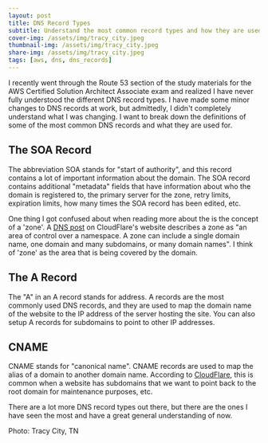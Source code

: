 ```yaml
---
layout: post
title: DNS Record Types 
subtitle: Understand the most common record types and how they are used
cover-img: /assets/img/tracy_city.jpeg
thumbnail-img: /assets/img/tracy_city.jpeg
share-img: /assets/img/tracy_city.jpeg
tags: [aws, dns, dns_records]
---
```


I recently went through the Route 53 section of the study materials for the AWS Certified Solution Architect Associate exam and realized I have never fully understood the different DNS record types. I have made some minor changes to DNS records at work, but admittedly, I didn't completely understand what I was changing. I want to break down the definitions of some of the most common DNS records and what they are used for.

## The SOA Record
The abbreviation SOA stands for "start of authority", and this record contains a lot of important information about the domain. The SOA record contains additional "metadata" fields that have information about who the domain is registered to, the primary server for the zone, retry limits, expiration limits, how many times the SOA record has been edited, etc.

One thing I got confused about when reading more about the is the concept of a 'zone'. A [DNS post](https://www.cloudflare.com/learning/dns/dns-records/dns-soa-record/) on CloudFlare's website describes a zone as "an area of control over a namespace. A zone can include a single domain name, one domain and many subdomains, or many domain names". I think of 'zone' as the area that is being covered by the domain.

## The A Record
The "A" in an A record stands for address. A records are the most commonly used DNS records, and they are used to map the domain name of the website to the IP address of the server hosting the site. You can also setup A records for subdomains to point to other IP addresses. 

## CNAME
CNAME stands for "canonical name". CNAME records are used to map the alias of a domain to another domain name. According to [CloudFlare](https://www.cloudflare.com/learning/dns/dns-records/dns-cname-record/), this is common when a website has subdomains that we want to point back to the root domain for maintenance purposes, etc.

There are a lot more DNS record types out there, but there are the ones I have seen the most and have a great general understanding of now.

Photo: Tracy City, TN